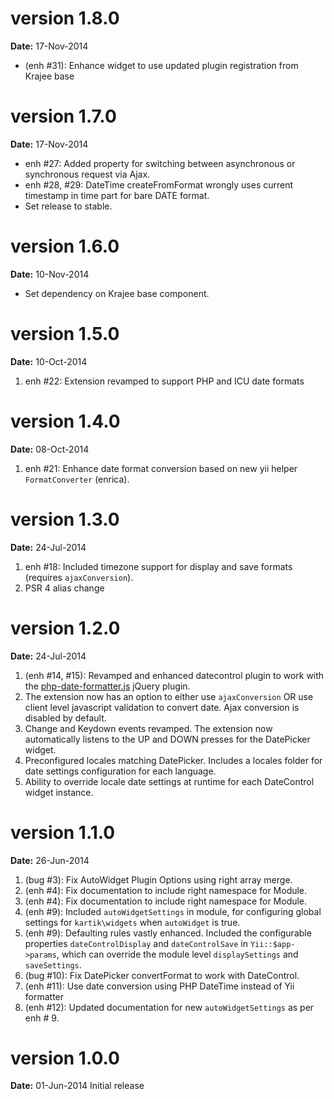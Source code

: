 version 1.8.0
=============
**Date:** 17-Nov-2014

- (enh #31): Enhance widget to use updated plugin registration from Krajee base 

version 1.7.0
=============
**Date:** 17-Nov-2014

- enh #27: Added property for switching between asynchronous or synchronous request via Ajax.
- enh #28, #29: DateTime createFromFormat wrongly uses current timestamp in time part for bare DATE format.
- Set release to stable.

version 1.6.0
=============
**Date:** 10-Nov-2014

- Set dependency on Krajee base component.

version 1.5.0
=============
**Date:** 10-Oct-2014

1. enh #22: Extension revamped to support PHP and ICU date formats 

version 1.4.0
=============
**Date:** 08-Oct-2014

1. enh #21: Enhance date format conversion based on new yii helper `FormatConverter` (enrica).

version 1.3.0
=============
**Date:** 24-Jul-2014

1. enh #18: Included timezone support for display and save formats (requires `ajaxConversion`).
2. PSR 4 alias change

version 1.2.0
=============
**Date:** 24-Jul-2014

1. (enh #14, #15): Revamped and enhanced datecontrol plugin to work with the [php-date-formatter.js](https://github.com/kartik-v/php-date-formatter) jQuery plugin.
2. The extension now has an option to either use `ajaxConversion` OR use client level javascript validation to convert date. Ajax conversion is disabled by default.
3. Change and Keydown events revamped. The extension now automatically listens to the UP and DOWN presses for the DatePicker widget.
4. Preconfigured locales matching DatePicker. Includes a locales folder for date settings configuration for each language.
5. Ability to override locale date settings at runtime for each DateControl widget instance.

version 1.1.0
=============
**Date:** 26-Jun-2014

1. (bug #3): Fix AutoWidget Plugin Options using right array merge.
2. (enh #4): Fix documentation to include right namespace for Module.
3. (enh #4): Fix documentation to include right namespace for Module.
4. (enh #9): Included `autoWidgetSettings` in module, for configuring global settings for `kartik\widgets` when `autoWidget` is true.
5. (enh #9): Defaulting rules vastly enhanced. Included the configurable properties `dateControlDisplay` and `dateControlSave` in 
   `Yii::$app->params`, which can override the module level `displaySettings` and `saveSettings`.
6. (bug #10): Fix DatePicker convertFormat to work with DateControl.
7. (enh #11): Use date conversion using PHP DateTime instead of Yii formatter
8. (enh #12): Updated documentation for new `autoWidgetSettings` as per enh # 9.

version 1.0.0
=============
**Date:** 01-Jun-2014
Initial release
